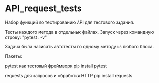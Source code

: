 # API_request_tests

Набор функций по тестированию API для тестового задания.

Тесты каждого метода в отдельных файлах. Запуск через командную строку: "pytest . -v"

Задача была написать автотесты по одному методу из любого блока.

Пакеты:

pytest   как тестовый фреймворк
pip install pytest

requests   для запросов и обработки HTTP
pip install requests
